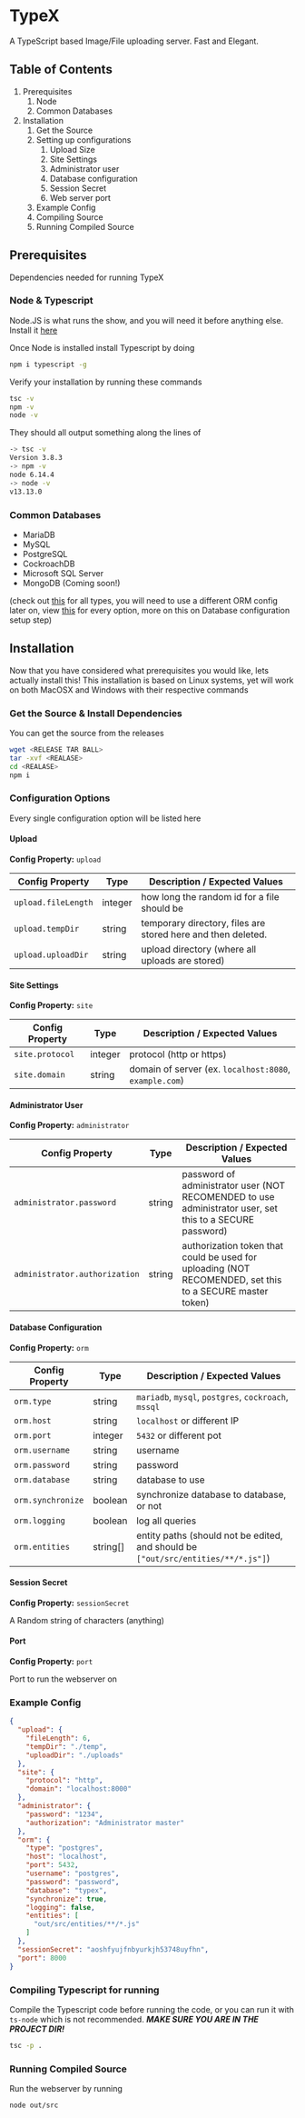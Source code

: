 # TypeX

A TypeScript based Image/File uploading server. Fast and Elegant.

## Table of Contents

1. Prerequisites
    1. Node
    2. Common Databases
2. Installation
    1. Get the Source
    2. Setting up configurations
        1. Upload Size
        2. Site Settings
        3. Administrator user
        4. Database configuration
        5. Session Secret
        6. Web server port
    3. Example Config
    4. Compiling Source
    5. Running Compiled Source

## Prerequisites

Dependencies needed for running TypeX

### Node & Typescript

Node.JS is what runs the show, and you will need it before anything else. Install it [here](https://nodejs.org)

Once Node is installed install Typescript by doing

```sh
npm i typescript -g
```

Verify your installation by running these commands

```sh
tsc -v
npm -v
node -v
```

They should all output something along the lines of

```sh
-> tsc -v
Version 3.8.3
-> npm -v
node 6.14.4
-> node -v
v13.13.0
```

### Common Databases

* MariaDB
* MySQL
* PostgreSQL
* CockroachDB
* Microsoft SQL Server
* MongoDB (Coming soon!)

(check out [this](https://github.com/typeorm/typeorm/blob/master/docs/connection-options.md) for all types, you will need to use a different ORM config later on, view [this](https://github.com/typeorm/typeorm/blob/master/docs/connection-options.md#common-connection-options) for every option, more on this on Database configuration setup step)

## Installation

Now that you have considered what prerequisites you would like, lets actually install this! This installation is based on Linux systems, yet will work on both MacOSX and Windows with their respective commands

### Get the Source & Install Dependencies

You can get the source from the releases

```sh
wget <RELEASE TAR BALL>
tar -xvf <REALASE>
cd <REALASE>
npm i
```

### Configuration Options

Every single configuration option will be listed here

#### Upload

**Config Property:** `upload`

| Config Property     | Type    | Description / Expected Values                                |
|---------------------|---------|--------------------------------------------------------------|
| `upload.fileLength` | integer | how long the random id for a file should be                  |
| `upload.tempDir`    | string  | temporary directory, files are stored here and then deleted. |
| `upload.uploadDir`  | string  | upload directory (where all uploads are stored)              |

#### Site Settings

**Config Property:** `site`

| Config Property | Type    | Description / Expected Values                          |
|-----------------|---------|--------------------------------------------------------|
| `site.protocol` | integer | protocol (http or https)                               |
| `site.domain`   | string  | domain of server (ex. `localhost:8080`, `example.com`) |

#### Administrator User

**Config Property:** `administrator`

| Config Property               | Type   | Description / Expected Values                                                                            |
|-------------------------------|--------|----------------------------------------------------------------------------------------------------------|
| `administrator.password`      | string | password of administrator user (NOT RECOMENDED to use administrator user, set this to a SECURE password) |
| `administrator.authorization` | string | authorization token that could be used for uploading (NOT RECOMENDED, set this to a SECURE master token) |

#### Database Configuration

**Config Property:** `orm`

| Config Property   | Type     | Description / Expected Values                        |
|-------------------|----------|------------------------------------------------------|
| `orm.type`        | string   | `mariadb`, `mysql`, `postgres`, `cockroach`, `mssql` |
| `orm.host`        | string   | `localhost` or different IP                          |
| `orm.port`        | integer  | `5432` or different pot                              |
| `orm.username`    | string   | username                                             |
| `orm.password`    | string   | password                                             |
| `orm.database`    | string   | database to use                                      |
| `orm.synchronize` | boolean  | synchronize database to database, or not             |
| `orm.logging`     | boolean  | log all queries                                      |
| `orm.entities`    | string[] | entity paths (should not be edited, and should be `["out/src/entities/**/*.js"]`)                  |

#### Session Secret

**Config Property:** `sessionSecret`

A Random string of characters (anything)

#### Port

**Config Property:** `port`

Port to run the webserver on

### Example Config

```json
{
  "upload": {
    "fileLength": 6,
    "tempDir": "./temp",
    "uploadDir": "./uploads"
  },
  "site": {
    "protocol": "http",
    "domain": "localhost:8000"
  },
  "administrator": {
    "password": "1234",
    "authorization": "Administrator master"
  },
  "orm": {
    "type": "postgres",
    "host": "localhost",
    "port": 5432,
    "username": "postgres",
    "password": "password",
    "database": "typex",
    "synchronize": true,
    "logging": false,
    "entities": [
      "out/src/entities/**/*.js"
    ]
  },
  "sessionSecret": "aoshfyujfnbyurkjh53748uyfhn",
  "port": 8000
}
```

### Compiling Typescript for running

Compile the Typescript code before running the code, or you can run it with `ts-node` which is not recommended. ***MAKE SURE YOU ARE IN THE PROJECT DIR!***

```sh
tsc -p .
```

### Running Compiled Source

Run the webserver by running

```sh
node out/src
```

